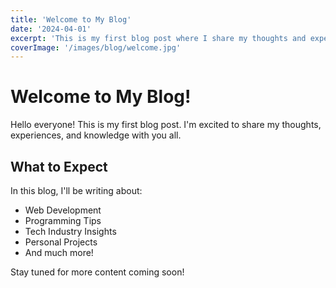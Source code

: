 ```yaml
---
title: 'Welcome to My Blog'
date: '2024-04-01'
excerpt: 'This is my first blog post where I share my thoughts and experiences.'
coverImage: '/images/blog/welcome.jpg'
---
```


# Welcome to My Blog!

Hello everyone! This is my first blog post. I'm excited to share my thoughts, experiences, and knowledge with you all.

## What to Expect

In this blog, I'll be writing about:

- Web Development
- Programming Tips
- Tech Industry Insights
- Personal Projects
- And much more!

Stay tuned for more content coming soon! 